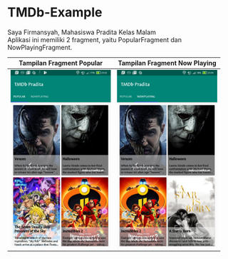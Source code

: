 # TMDb-Example
Saya Firmansyah, Mahasiswa Pradita Kelas Malam<br>
Aplikasi ini memiliki 2 fragment, yaitu PopularFragment dan NowPlayingFragment.

| Tampilan Fragment Popular | Tampilan Fragment Now Playing |
| ------------------------- | ------------------------------|
| <img src="/ss/popular.png" height="400" alt="Screenshot"/> | <img src="/ss/nowplaying.png" height="400" alt="Screenshot"/> |
